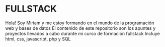 # FULLSTACK
Hola! Soy Miriam y me estoy formando en el mundo de la programación web y bases de datos
El contenido de este repositorio son los apuntes y proyectos llevados a cabo durante mi curso de formación fullstack
Incluye html, css, javascript, php y SQL
